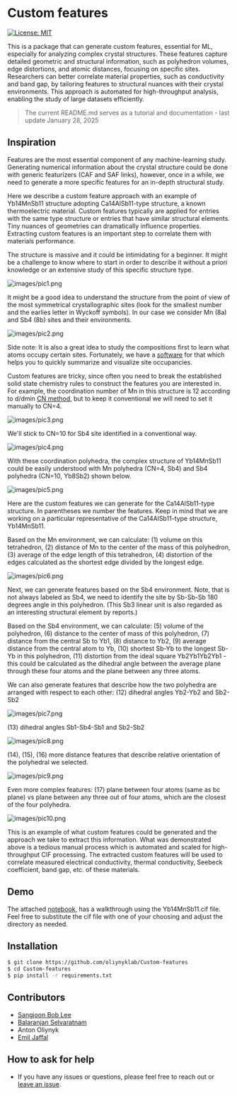 # Custom features

[![License: MIT](https://img.shields.io/badge/License-MIT-yellow.svg)](https://github.com/oliynyklab/Custom-features/blob/main/LICENSE)

This is a package that can generate custom features, essential for ML, especially for analyzing complex crystal structures. These features capture detailed geometric and structural information, such as polyhedron volumes, edge distortions, and atomic distances, focusing on specific sites. Researchers can better correlate material properties, such as conductivity and band gap, by tailoring features to structural nuances with their crystal environments. This approach is automated for high-throughput analysis, enabling the study of large datasets efficiently.

> The current README.md serves as a tutorial and documentation - last update January 28, 2025

## Inspiration

Features are the most essential component of any machine-learning study. Generating numerical information about the crystal structure could be done with generic featurizers (CAF and SAF links), however, once in a while, we need to generate a more specific features for an in-depth structural study.

Here we describe a custom feature approach with an example of Yb14MnSb11 structure adopting Ca14AlSb11-type structure, a known thermoelectric material. Custom features typically are applied for entries with the same type structure or entries that have similar structural elements. Tiny nuances of geometries can dramatically influence properties. Extracting custom features is an important step to correlate them with materials performance.

The structure is massive and it could be intimidating for a beginner.  It might be a challenge to know where to start in order to describe it without a priori knowledge or an extensive study of this specific structure type.

![images/pic1.png](images/pic1.png)

It might be a good idea to understand the structure from the point of view of the most symmetrical crystallographic sites (look for the smallest number and the earlies letter in Wyckoff symbols).  In our case we consider Mn (8a) and Sb4 (8b) sites and their environments.

![images/pic2.png](images/pic2.png)

Side note: It is also a great idea to study the compositions first to learn what atoms occupy certain sites. Fortunately, we have a [software](https://github.com/balaranjan/Site-Analysis) for that which helps you to quickly summarize and visualize site occupancies.

Custom features are tricky, since often you need to break the established solid state chemistry rules to construct the features you are interested in. For example, the coordination number of Mn in this structure is 12 according to d/dmin [CN method](https://github.com/bobleesj/structure-analyzer-featurizer), but to keep it conventional we will need to set it manually to CN=4.

![images/pic3.png](images/pic3.png)

We'll stick to CN=10 for Sb4 site identified in a conventional way.

![images/pic4.png](images/pic4.png)

With these coordination polyhedra, the complex structure of Yb14MnSb11 could be easily understood with Mn polyhedra (CN=4, Sb4) and Sb4 polyhedra (CN=10, Yb8Sb2) shown below.

![images/pic5.png](images/pic5.png)

Here are the custom features we can generate for the Ca14AlSb11-type structure.  In parentheses we number the features.  Keep in mind that we are working on a particular representative of the Ca14AlSb11-type structure, Yb14MnSb11.

Based on the Mn environment, we can calculate: (1) volume on this tetrahedron, (2) distance of Mn to the center of the mass of this polyhedron, (3) average of the edge length of this tetrahedron, (4) distortion of the edges calculated as the shortest edge divided by the longest edge.

![images/pic6.png](images/pic6.png)

Next, we can generate features based on the Sb4 environment.  Note, that is not always labeled as Sb4, we need to identify the site by Sb-Sb-Sb 180 degrees angle in this polyhedron.  (This Sb3 linear unit is also regarded as an interesting structural element by reports.)

Based on the Sb4 environment, we can calculate:  (5) volume of the polyhedron, (6) distance to the center of mass of this polyhedron, (7) distance from the central Sb to Yb1, (8) distance to Yb2, (9) average distance from the central atom to Yb, (10) shortest Sb-Yb to the longest Sb-Yb in this polyhedron, (11) distortion from the ideal square Yb2Yb1Yb2Yb1 - this could be calculated as the dihedral angle between the average plane through these four atoms and the plane between any three atoms.

We can also generate features that describe how the two polyhedra are arranged with respect to each other: (12) dihedral angles Yb2-Yb2 and Sb2-Sb2

![images/pic7.png](images/pic7.png)

(13) dihedral angles Sb1-Sb4-Sb1 and Sb2-Sb2

![images/pic8.png](images/pic8.png)

(14), (15), (16) more distance features that describe relative orientation of the polyhedral we selected.

![images/pic9.png](images/pic9.png)

Even more complex features: (17) plane between four atoms (same as bc plane) vs plane between any three out of four atoms, which are the closest of the four polyhedra.

![images/pic10.png](images/pic10.png)

This is an example of what custom features could be generated and the approach we take to extract this information.  What was demonstrated above is a tedious manual process which is automated and scaled for high-throughput CIF processing.  The extracted custom features will be used to correlate measured electrical conductivity, thermal conductivity, Seebeck coefficient, band gap, etc. of these materials.

## Demo

The attached [notebook](https://github.com/OliynykLab/Custom-features/blob/main/features.ipynb), has a walkthrough using the Yb14MnSb11.cif file. Feel free to substitute the cif file with one of your choosing and adjust the directory as needed.

## Installation

```bash
$ git clone https://github.com/oliynyklab/Custom-features
$ cd Custom-features
$ pip install -r requirements.txt
```

## Contributors

- [Sangjoon Bob Lee](https://github.com/bobleesj)
- [Balaranjan Selvaratnam](https://github.com/balaranjan)
- Anton Oliynyk
- [Emil Jaffal](https://github.com/EmilJaffal)

## How to ask for help

- If you have any issues or questions, please feel free to reach out or
  [leave an issue](https://github.com/oliynyklab/Custom-features/issues).